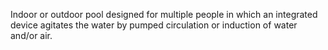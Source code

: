 Indoor or outdoor pool designed for multiple people in which an integrated device agitates the water by pumped circulation or induction of water and/or air.